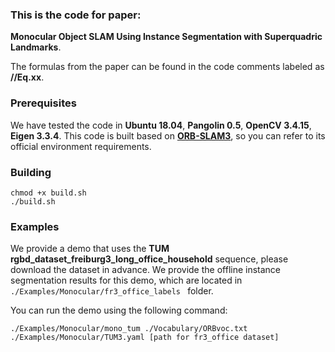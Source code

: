 ### This is the code for paper: 
**Monocular Object SLAM Using Instance Segmentation with Superquadric Landmarks**.

The formulas from the paper can be found in the code comments labeled as **//Eq.xx**.


### Prerequisites
We have tested the code in **Ubuntu 18.04**, **Pangolin 0.5**, **OpenCV 3.4.15**, **Eigen 3.3.4**. This code is built based on [**ORB-SLAM3**](https://github.com/UZ-SLAMLab/ORB_SLAM3), so you can refer to its official environment requirements.


### Building
```
chmod +x build.sh       
./build.sh
```

### Examples

We provide a demo that uses the **TUM rgbd_dataset_freiburg3_long_office_household** sequence, please download the dataset in advance. We provide the offline instance segmentation results for this demo, which are located in `./Examples/Monocular/fr3_office_labels ` folder.

You can run the demo using the following command:
```
./Examples/Monocular/mono_tum ./Vocabulary/ORBvoc.txt ./Examples/Monocular/TUM3.yaml [path for fr3_office dataset]
```